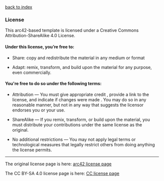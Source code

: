 [back to index](./README.md)

### License

This arc42-based template is licensed under a Creative Commons Attribution-ShareAlike 4.0 License.

#### Under this license, you’re free to:

- Share: copy and redistribute the material in any medium or format

- Adapt: remix, transform, and build upon the material for any purpose, even commercially.

#### You're free to do so under the following terms:

- Attribution — You must give appropriate credit , provide a link to the license, and indicate if changes were made . You may do so in any reasonable manner, but not in any way that suggests the licensor endorses you or your use.
    
- ShareAlike — If you remix, transform, or build upon the material, you must distribute your contributions under the same license as the original.

- No additional restrictions — You may not apply legal terms or technological measures that legally restrict others from doing anything the license permits.

---

The original license page is here: [arc42 license page](https://www.arc42.de/license)

The CC BY-SA 4.0 license page is here: [CC license page](https://creativecommons.org/licenses/by-sa/4.0/)
